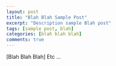 ```yaml
---
layout: post
title: "Blah Blah Sample Post"
excerpt: "Description sample Blah post"
tags: [sample post, blah]
categories: [blah blah blah]
comments: true
---
```


[Blah Blah Blah]
Etc ...
